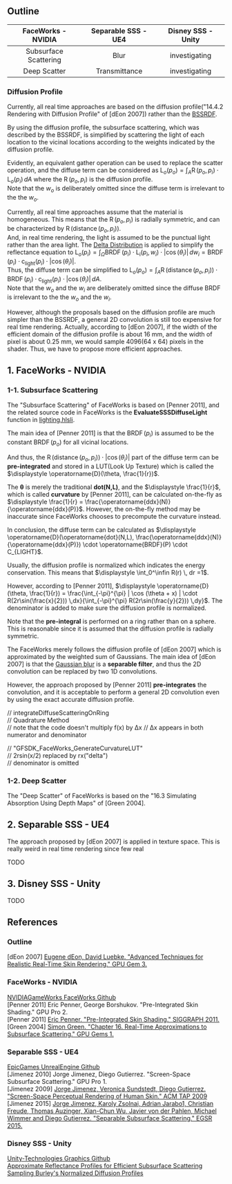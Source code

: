 ## Outline
FaceWorks - NVIDIA | Separable SSS - UE4 | Disney SSS - Unity 
:-: | :-: | :-:  
Subsurface Scattering | Blur |  investigating
Deep Scatter | Transmittance |  investigating

### Diffusion Profile  

Currently, all real time approaches are based on the diffusion profile("14.4.2 Rendering with Diffusion Profile" of [dEon 2007]) rather than the [BSSRDF](https://www.pbr-book.org/3ed-2018/Color_and_Radiometry/Surface_Reflection#TheBSSRDF).  

By using the diffusion profile, the subsurface scattering, which was described by the BSSRDF, is simplified by scattering the light of each location to the vicinal locations according to the weights indicated by the diffusion profile.  

Evidently, an equivalent gather operation can be used to replace the scatter operation, and the diffuse term can be considered as $\displaystyle \operatorname{L}_o(p_o) = \int_A \operatorname{R}(p_o, p_i) \cdot \operatorname{L}_o(p_i) \, dA$ where the $\displaystyle \operatorname{R}(p_o, p_i)$ is the diffusion profile.  
Note that the $\displaystyle w_o$ is deliberately omitted since the diffuse term is irrelevant to the the $\displaystyle w_o$.  

Currently, all real time approaches assume that the material is homogeneous. This means that the $\displaystyle \operatorname{R}(p_o, p_i)$ is radially symmetric, and can be characterized by $\displaystyle \operatorname{R}(\operatorname{distance}(p_o, p_i))$.  
And, in real time rendering, the light is assumed to be the punctual light rather than the area light. The [Delta Distribution](https://www.pbr-book.org/3ed-2018/Light_Transport_I_Surface_Reflection/Sampling_Light_Sources#LightswithSingularities) is applied to simplify the reflectance equation to $\displaystyle \operatorname{L}_o(p_i) = \int_\Omega \operatorname{BRDF}(p_i) \cdot \operatorname{L_i}(p_i, w_i) \cdot |\cos(\theta_i)| \, dw_i = \operatorname{BRDF}(p_i) \cdot \operatorname{c_{light}}(p_i) \cdot |\cos(\theta_i)|$.  
Thus, the diffuse term can be simplified to $\displaystyle \operatorname{L}_o(p_o) = \int_A \operatorname{R}(\operatorname{distance}(p_o, p_i)) \cdot \operatorname{BRDF}(p_i) \cdot \operatorname{c_{light}}(p_i) \cdot |\cos(\theta_i)| \, dA$.  
Note that the $\displaystyle w_o$ and the $\displaystyle w_i$ are deliberately omitted since the diffuse BRDF is irrelevant to the the $\displaystyle w_o$ and the $\displaystyle w_i$.  

However, although the proposals based on the diffusion profile are much simpler than the BSSRDF, a general 2D convolution is still too expensive for real time rendering. Actually, according to [dEon 2007], if the width of the efficient domain of the diffusion profile is about 16 mm, and the width of pixel is about 0.25 mm, we would sample 4096(64 x 64) pixels in the shader. Thus, we have to propose more efficient approaches.

## 1\. FaceWorks - NVIDIA

### 1-1\. Subsurface Scattering
The "Subsurface Scattering" of FaceWorks is based on \[Penner 2011\], and the related source code in FaceWorks is the **EvaluateSSSDiffuseLight** function in [lighting.hlsli](https://github.com/NVIDIAGameWorks/FaceWorks/blob/master/samples/d3d11/shaders/lighting.hlsli).  

The main idea of \[Penner 2011\] is that the $\displaystyle \operatorname{BRDF}(p_i)$ is assumed to be the constant $\displaystyle \operatorname{BRDF}(p_o)$ for all vicinal locations.  

And thus, the $\displaystyle \operatorname{R}(\operatorname{distance}(p_o, p_i)) \cdot |\cos(\theta_i)|$ part of the diffuse term can be **pre-integrated** and stored in a LUT(Look Up Texture) which is called the $\displaystyle \operatorname{D}(\theta, \frac{1}{r})$.   

The **θ** is merely the traditional **dot(N,L)**, and the $\displaystyle \frac{1}{r}$, which is called **curvature** by \[Penner 2011\], can be calculated on-the-fly as $\displaystyle \frac{1}{r} = \frac{\operatorname{ddx}(N)}{\operatorname{ddx}(P)}$. However, the on-the-fly method may be inaccurate since FaceWorks chooses to precompute the curvature instead.  

In conclusion, the diffuse term can be calculated as $\displaystyle \operatorname{D}(\operatorname{dot}(N,L), \frac{\operatorname{ddx}(N)}{\operatorname{ddx}(P)}) \cdot \operatorname{BRDF}(P) \cdot C_{LIGHT}$.
 
Usually, the diffusion profile is normalized which indicates the energy conservation. This means that $\displaystyle \int_0^\infin R(r) \, dr =1$.  

However, according to \[Penner 2011\], $\displaystyle \operatorname{D}(\theta, \frac{1}{r}) = \frac{\int_{-\pi}^{\pi} | \cos (\theta + x) | \cdot R(2r\sin(\frac{x}{2})) \,dx}{\int_{-\pi}^{\pi} R(2r\sin(\frac{y}{2})) \,dy}$. The denominator is added to make sure the diffusion profile is normalized.

Note that the **pre-integral** is performed on a ring rather than on a sphere. This is reasonable since it is assumed that the diffusion profile is radially symmetric.

The FaceWorks merely follows the diffusion profile of [dEon 2007] which is approximated by the weighted sum of Gaussians. The main idea of [dEon 2007] is that the [Gaussian blur](https://en.wikipedia.org/wiki/Gaussian_blur) is a **separable filter**, and thus the 2D convolution can be replaced by two 1D convolutions.  

However, the approach proposed by \[Penner 2011\] **pre-integrates** the convolution, and it is acceptable to perform a general 2D convolution even by using the exact accurate diffusion profile.

// integrateDiffuseScatteringOnRing  
// Quadrature Method  
// note that the code doesn't multiply f(x) by Δx // Δx appears in both numerator and denominator

// "GFSDK_FaceWorks_GenerateCurvatureLUT"  
// 2rsin(x/2) replaced by rx("delta")  
// denominator is omitted 

### 1-2\. Deep Scatter
The "Deep Scatter" of FaceWorks is based on the "16.3 Simulating Absorption Using Depth Maps" of \[Green 2004\].  

## 2\. Separable SSS - UE4  

The approach proposed by [dEon 2007] is applied in texture space. This is really weird in real time rendering since few real 

TODO



## 3\. Disney SSS - Unity  
TODO

## References

### Outline  
[dEon 2007] [Eugene dEon, David Luebke. "Advanced Techniques for Realistic Real-Time Skin Rendering." GPU Gem 3.](https://developer.nvidia.com/gpugems/gpugems3/part-iii-rendering/chapter-14-advanced-techniques-realistic-real-time-skin)  


### FaceWorks - NVIDIA  
[NVIDIAGameWorks FaceWorks Github](https://github.com/NVIDIAGameWorks/FaceWorks/blob/master/doc/slides/FaceWorks-Overview-GTC14.pdf)  
\[Penner 2011\] Eric Penner, George Borshukov. "Pre-Integrated Skin Shading." GPU Pro 2.  
\[Penner 2011\] [Eric Penner. "Pre-Integrated Skin Shading." SIGGRAPH 2011.](http://advances.realtimerendering.com/s2011/)  
\[Green 2004\] [Simon Green. "Chapter 16. Real-Time Approximations to Subsurface Scattering." GPU Gems 1.](https://developer.nvidia.com/gpugems/gpugems/part-iii-materials/chapter-16-real-time-approximations-subsurface-scattering)

### Separable SSS - UE4  
[EpicGames UnrealEngine Github](https://github.com/EpicGames/UnrealEngine/blob/release/Engine/Shaders/Private/SeparableSSS.ush)  
[Jimenez 2010] Jorge Jimenez, Diego Gutierrez. "Screen-Space Subsurface Scattering." GPU Pro 1.  
[Jimenez 2009] [Jorge Jimenez, Veronica Sundstedt, Diego Gutierrez. "Screen-Space Perceptual Rendering of Human Skin." ACM TAP 2009](https://www.iryoku.com/sssss/)  
[Jimenez 2015] [Jorge Jimenez, Karoly Zsolnai, Adrian Jarabo1, Christian Freude, Thomas Auzinger, Xian-Chun Wu, Javier von der Pahlen, Michael Wimmer and Diego Gutierrez. "Separable Subsurface Scattering." EGSR 2015.](http://www.iryoku.com/separable-sss/)  

### Disney SSS - Unity  
[Unity-Technologies Graphics Github ](https://github.com/Unity-Technologies/Graphics/blob/master/com.unity.render-pipelines.high-definition/Runtime/Material/SubsurfaceScattering/SubsurfaceScattering.hlsl)  
[Approximate Reflectance Profiles for Efficient Subsurface Scattering](https://graphics.pixar.com/library/)  
[Sampling Burley's Normalized Diffusion Profiles](https://zero-radiance.github.io/post/sampling-diffusion/)  

